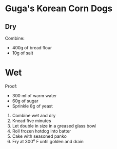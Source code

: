 # Guga's Korean Corn Dogs

## Dry

Combine:

* 400g of bread flour
* 10g of salt

# Wet

Proof:

* 300 ml of warm water
* 60g of sugar
* Sprinkle 8g of yeast

1. Combine wet and dry
2. Knead five minutes
3. Let double in size in a greased glass bowl
4. Roll frozen hotdog into batter
5. Cake with seasoned panko
5. Fry at 300⁰ F until golden and drain
